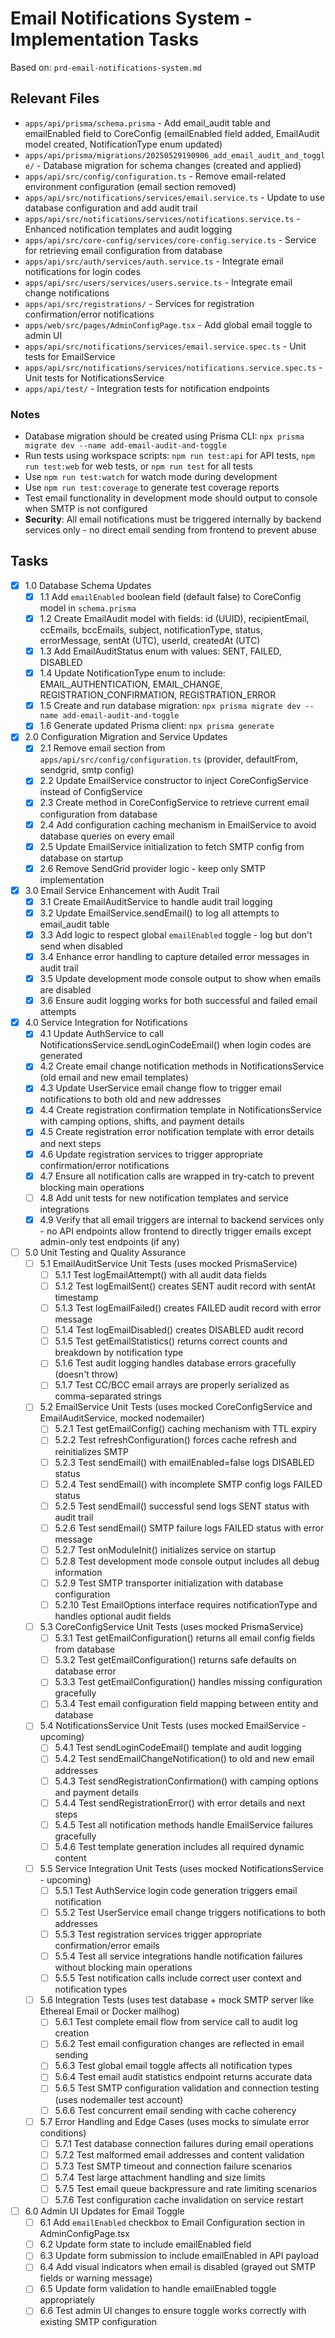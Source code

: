 # Email Notifications System - Implementation Tasks

Based on: `prd-email-notifications-system.md`

## Relevant Files

- `apps/api/prisma/schema.prisma` - Add email_audit table and emailEnabled field to CoreConfig (emailEnabled field added, EmailAudit model created, NotificationType enum updated)
- `apps/api/prisma/migrations/20250529190906_add_email_audit_and_toggle/` - Database migration for schema changes (created and applied)
- `apps/api/src/config/configuration.ts` - Remove email-related environment configuration (email section removed)
- `apps/api/src/notifications/services/email.service.ts` - Update to use database configuration and add audit trail
- `apps/api/src/notifications/services/notifications.service.ts` - Enhanced notification templates and audit logging
- `apps/api/src/core-config/services/core-config.service.ts` - Service for retrieving email configuration from database
- `apps/api/src/auth/services/auth.service.ts` - Integrate email notifications for login codes
- `apps/api/src/users/services/users.service.ts` - Integrate email change notifications
- `apps/api/src/registrations/` - Services for registration confirmation/error notifications
- `apps/web/src/pages/AdminConfigPage.tsx` - Add global email toggle to admin UI
- `apps/api/src/notifications/services/email.service.spec.ts` - Unit tests for EmailService
- `apps/api/src/notifications/services/notifications.service.spec.ts` - Unit tests for NotificationsService
- `apps/api/test/` - Integration tests for notification endpoints

### Notes

- Database migration should be created using Prisma CLI: `npx prisma migrate dev --name add-email-audit-and-toggle`
- Run tests using workspace scripts: `npm run test:api` for API tests, `npm run test:web` for web tests, or `npm run test` for all tests
- Use `npm run test:watch` for watch mode during development
- Use `npm run test:coverage` to generate test coverage reports
- Test email functionality in development mode should output to console when SMTP is not configured
- **Security**: All email notifications must be triggered internally by backend services only - no direct email sending from frontend to prevent abuse

## Tasks

- [x] 1.0 Database Schema Updates
  - [x] 1.1 Add `emailEnabled` boolean field (default false) to CoreConfig model in `schema.prisma`
  - [x] 1.2 Create EmailAudit model with fields: id (UUID), recipientEmail, ccEmails, bccEmails, subject, notificationType, status, errorMessage, sentAt (UTC), userId, createdAt (UTC)
  - [x] 1.3 Add EmailAuditStatus enum with values: SENT, FAILED, DISABLED
  - [x] 1.4 Update NotificationType enum to include: EMAIL_AUTHENTICATION, EMAIL_CHANGE, REGISTRATION_CONFIRMATION, REGISTRATION_ERROR
  - [x] 1.5 Create and run database migration: `npx prisma migrate dev --name add-email-audit-and-toggle`
  - [x] 1.6 Generate updated Prisma client: `npx prisma generate`

- [x] 2.0 Configuration Migration and Service Updates
  - [x] 2.1 Remove email section from `apps/api/src/config/configuration.ts` (provider, defaultFrom, sendgrid, smtp config)
  - [x] 2.2 Update EmailService constructor to inject CoreConfigService instead of ConfigService
  - [x] 2.3 Create method in CoreConfigService to retrieve current email configuration from database
  - [x] 2.4 Add configuration caching mechanism in EmailService to avoid database queries on every email
  - [x] 2.5 Update EmailService initialization to fetch SMTP config from database on startup
  - [x] 2.6 Remove SendGrid provider logic - keep only SMTP implementation

- [x] 3.0 Email Service Enhancement with Audit Trail
  - [x] 3.1 Create EmailAuditService to handle audit trail logging
  - [x] 3.2 Update EmailService.sendEmail() to log all attempts to email_audit table
  - [x] 3.3 Add logic to respect global `emailEnabled` toggle - log but don't send when disabled
  - [x] 3.4 Enhance error handling to capture detailed error messages in audit trail
  - [x] 3.5 Update development mode console output to show when emails are disabled
  - [x] 3.6 Ensure audit logging works for both successful and failed email attempts

- [x] 4.0 Service Integration for Notifications
  - [x] 4.1 Update AuthService to call NotificationsService.sendLoginCodeEmail() when login codes are generated
  - [x] 4.2 Create email change notification methods in NotificationsService (old email and new email templates)
  - [x] 4.3 Update UserService email change flow to trigger email notifications to both old and new addresses
  - [x] 4.4 Create registration confirmation template in NotificationsService with camping options, shifts, and payment details
  - [x] 4.5 Create registration error notification template with error details and next steps
  - [x] 4.6 Update registration services to trigger appropriate confirmation/error notifications
  - [x] 4.7 Ensure all notification calls are wrapped in try-catch to prevent blocking main operations
  - [ ] 4.8 Add unit tests for new notification templates and service integrations
  - [x] 4.9 Verify that all email triggers are internal to backend services only - no API endpoints allow frontend to directly trigger emails except admin-only test endpoints (if any)

- [ ] 5.0 Unit Testing and Quality Assurance
  - [ ] 5.1 EmailAuditService Unit Tests (uses mocked PrismaService)
    - [ ] 5.1.1 Test logEmailAttempt() with all audit data fields
    - [ ] 5.1.2 Test logEmailSent() creates SENT audit record with sentAt timestamp
    - [ ] 5.1.3 Test logEmailFailed() creates FAILED audit record with error message
    - [ ] 5.1.4 Test logEmailDisabled() creates DISABLED audit record
    - [ ] 5.1.5 Test getEmailStatistics() returns correct counts and breakdown by notification type
    - [ ] 5.1.6 Test audit logging handles database errors gracefully (doesn't throw)
    - [ ] 5.1.7 Test CC/BCC email arrays are properly serialized as comma-separated strings
  - [ ] 5.2 EmailService Unit Tests (uses mocked CoreConfigService and EmailAuditService, mocked nodemailer)
    - [ ] 5.2.1 Test getEmailConfig() caching mechanism with TTL expiry
    - [ ] 5.2.2 Test refreshConfiguration() forces cache refresh and reinitializes SMTP
    - [ ] 5.2.3 Test sendEmail() with emailEnabled=false logs DISABLED status
    - [ ] 5.2.4 Test sendEmail() with incomplete SMTP config logs FAILED status
    - [ ] 5.2.5 Test sendEmail() successful send logs SENT status with audit trail
    - [ ] 5.2.6 Test sendEmail() SMTP failure logs FAILED status with error message
    - [ ] 5.2.7 Test onModuleInit() initializes service on startup
    - [ ] 5.2.8 Test development mode console output includes all debug information
    - [ ] 5.2.9 Test SMTP transporter initialization with database configuration
    - [ ] 5.2.10 Test EmailOptions interface requires notificationType and handles optional audit fields
  - [ ] 5.3 CoreConfigService Unit Tests (uses mocked PrismaService)
    - [ ] 5.3.1 Test getEmailConfiguration() returns all email config fields from database
    - [ ] 5.3.2 Test getEmailConfiguration() returns safe defaults on database error
    - [ ] 5.3.3 Test getEmailConfiguration() handles missing configuration gracefully
    - [ ] 5.3.4 Test email configuration field mapping between entity and database
  - [ ] 5.4 NotificationsService Unit Tests (uses mocked EmailService - upcoming)
    - [ ] 5.4.1 Test sendLoginCodeEmail() template and audit logging
    - [ ] 5.4.2 Test sendEmailChangeNotification() to old and new email addresses
    - [ ] 5.4.3 Test sendRegistrationConfirmation() with camping options and payment details
    - [ ] 5.4.4 Test sendRegistrationError() with error details and next steps
    - [ ] 5.4.5 Test all notification methods handle EmailService failures gracefully
    - [ ] 5.4.6 Test template generation includes all required dynamic content
  - [ ] 5.5 Service Integration Unit Tests (uses mocked NotificationsService - upcoming)
    - [ ] 5.5.1 Test AuthService login code generation triggers email notification
    - [ ] 5.5.2 Test UserService email change triggers notifications to both addresses
    - [ ] 5.5.3 Test registration services trigger appropriate confirmation/error emails
    - [ ] 5.5.4 Test all service integrations handle notification failures without blocking main operations
    - [ ] 5.5.5 Test notification calls include correct user context and notification types
  - [ ] 5.6 Integration Tests (uses test database + mock SMTP server like Ethereal Email or Docker mailhog)
    - [ ] 5.6.1 Test complete email flow from service call to audit log creation
    - [ ] 5.6.2 Test email configuration changes are reflected in email sending
    - [ ] 5.6.3 Test global email toggle affects all notification types
    - [ ] 5.6.4 Test email audit statistics endpoint returns accurate data
    - [ ] 5.6.5 Test SMTP configuration validation and connection testing (uses nodemailer test account)
    - [ ] 5.6.6 Test concurrent email sending with cache coherency
  - [ ] 5.7 Error Handling and Edge Cases (uses mocks to simulate error conditions)
    - [ ] 5.7.1 Test database connection failures during email operations
    - [ ] 5.7.2 Test malformed email addresses and content validation
    - [ ] 5.7.3 Test SMTP timeout and connection failure scenarios
    - [ ] 5.7.4 Test large attachment handling and size limits
    - [ ] 5.7.5 Test email queue backpressure and rate limiting scenarios
    - [ ] 5.7.6 Test configuration cache invalidation on service restart

- [ ] 6.0 Admin UI Updates for Email Toggle
  - [ ] 6.1 Add `emailEnabled` checkbox to Email Configuration section in AdminConfigPage.tsx
  - [ ] 6.2 Update form state to include emailEnabled field
  - [ ] 6.3 Update form submission to include emailEnabled in API payload
  - [ ] 6.4 Add visual indicators when email is disabled (grayed out SMTP fields or warning message)
  - [ ] 6.5 Update form validation to handle emailEnabled toggle appropriately
  - [ ] 6.6 Test admin UI changes to ensure toggle works correctly with existing SMTP configuration 